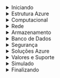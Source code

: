 <details>
  <summary>Iniciando</summary>

# AZ-900

40 a 60 questões
85 minutos, em média 1 minuto e 40 segundos por questão
pontos de 1 a 1000, são necessários 700 pontos para passar

Pagamento e Agendamento via página da microsoft

Recomendou fazer pela Pearson Vue

Recursos
Computador
Ambiente deve ser um local privado e sem distrações
Documento de identificação com foto
Check In 30 minutos antes do horário marcado.

https://home.pearsonvue.com/Test-takers/Resources.aspx

Portal Azure

https://azure.microsoft.com/pt-br/free

Clicar em "Confira Todos os Serviços Gratuitos"

# Modelos de Cloud

IAAS - Infraestrutura como serviço
PASS - Plataforma como serviço
SAAS - Software como serviço

O IAAS alugamos a infraestrutura, ou seja, temos servidores físicos, mas não precisamos nos preocupar com a manutenção, pois a empresa que alugamos é responsável por isso.
O PAAS alugamos a plataforma, ou seja, temos servidores físicos e também o sistema operacional, mas não precisamos nos preocupar com a manutenção, pois a empresa que alugamos é responsável por isso. Aqui a aplicação é usada, Como por exemplo o Cosmo DB.
O SAAS alugamos o software, ou seja, temos servidores físicos, sistema operacional e o software, mas não precisamos nos preocupar com a manutenção, pois a empresa que alugamos é responsável por isso. Como por exemplo o Office 365.

### Leitura Complementar - Modelos de Cloud

Quais são os diferentes tipos de serviços de computação em nuvem?

Os tipos de computação em nuvem são modelos de implantação de serviço que permitem a seleção do nível de controle sobre as informações e tipos de serviço que precisam ser fornecidos. Há três tipos principais de serviços de computação em nuvem, às vezes chamados de pilha de computação em nuvem, pois são compilados um sobre o outro.

O primeiro tipo de computação em nuvem é a infraestrutura como serviço (IaaS), usada para acesso à recursos de computação e armazenamento baseados na Internet. Sendo a categoria mais básica entre os tipos de computação em nuvem, a IaaS permite que você alugue uma infraestrutura de TI (servidores e máquinas virtuais, armazenamento, redes e sistemas operacionais) de um provedor de nuvem em uma base paga conforme o uso.
https://azure.microsoft.com/pt-br/overview/what-is-iaas/

O segundo tipo de computação em nuvem é a plataforma como serviço (PaaS), que dá aos desenvolvedores as ferramentas necessárias para criar e hospedar aplicativos Web. A PaaS foi desenvolvida para proporcionar aos usuários o acesso aos componentes necessários para desenvolver e operar rapidamente aplicativos Web ou móveis na Internet, sem se preocupar com a configuração ou gerenciamento da infraestrutura subjacente dos servidores, armazenamento, redes e bancos de dados.
https://azure.microsoft.com/pt-br/overview/what-is-paas/

O terceiro tipo de computação em nuvem é o software como serviço (SaaS), usado para aplicativos baseados na Web. O SaaS é um método de entrega de aplicativos de software na Internet, no qual os provedores de nuvem hospedam e gerenciam os aplicativos de software, fazendo com que seja simples ter o mesmo aplicativo em todos seus dispositivos de uma só vez por meio da nuvem.
https://azure.microsoft.com/pt-br/overview/what-is-saas/

A Azure é excelente nos 3 tipos.

# Tipos de Cloud

Private - Nuvem privada, é uma nuvem que é usada apenas por uma organização, ou seja, é uma nuvem que é usada apenas por uma empresa. Temos que fazer um contato com um data center, fazer um co-location, ou seja, alugar um espaço no data center, e colocar nossos servidores lá. Temos que nos preocupar com licenças, hardware, manutenção, etc. Usado por bancos, governos etc.

Public - Nuvem pública, é uma nuvem que é usada por várias organizações, ou seja, é uma nuvem que é usada por várias empresas. Azure, AWS e Google Cloud são exemplos de nuvens públicas. Não temos que nos preocupar com licenças, hardware, manutenção, etc. Usado por empresas de pequeno, médio e grande porte. Não quer dizer que todo mundo acessa nossos dados, quer dizer que a nuvem é publica e pode ser contratada por qualquer empresa.

Hybrid - Nuvem híbrida, é uma nuvem que é usada por várias organizações, ou seja, é uma nuvem que é usada por várias empresas, mas que também pode ser usada por uma única organização. Podemos usar uma VM e dentro desta VM ter um software privado.

O private é o mais caro dos 3 tipos, o public é o mais barato dos 3 tipos e o hybrid é o intermediário.

## Leitura Complementar - Tipos de Cloud

### O que é nuvem privada?

Uma nuvem privada consiste em recursos de computação em nuvem usados exclusivamente por uma única empresa ou organização. A nuvem privada pode estar localizada fisicamente no datacenter local da sua organização ou pode ser hospedada por um provedor de serviços terceirizado. Mas em uma nuvem privada, os serviços e a infraestrutura são sempre mantidos na rede privada e o hardware e o software são dedicados unicamente à sua organização.

Dessa forma, com a nuvem privada é mais fácil para que a organização personalize seus recursos a fim de atender a requisitos de TI específicos. As nuvens privadas geralmente são usadas por órgãos governamentais, instituições financeiras e outras organizações de grande porte com operações críticas para os negócios, que buscam melhorar o controle sobre seu ambiente.

Vantagens de uma nuvem privada:

Maior flexibilidade – sua organização pode personalizar seu ambiente de nuvem para atender a necessidades de negócios específicas.

Maior controle – os recursos não são compartilhados com outros usuários, portanto, é possível um nível maior de controle e privacidade.

Maior escalabilidade –nuvens privadas geralmente oferecem mais escalabilidade em comparação com a infraestrutura local.

### O que é uma nuvem pública?

As nuvens públicas são a maneira mais comum de implantação da computação em nuvem. Os recursos de nuvem (como servidores e armazenamento) pertencem a um provedor de serviço de nuvem terceirizado, são operados por ele e entregues pela Internet. Com uma nuvem pública, todo o hardware, software e outras infraestruturas de suporte são de propriedade do provedor de nuvem e gerenciadas por ele. O Microsoft Azure é um exemplo de nuvem pública.

Em uma nuvem pública, você compartilha os mesmos dispositivos de hardware, de armazenamento e de rede com outras organizações ou "locatários" da nuvem e acessa serviços e gerencia sua conta usando um navegador da Web. As implantações de nuvem pública geralmente são usadas para fornecer email baseado na Web, aplicativos de escritório online, armazenamento e ambientes de desenvolvimento e teste.

Vantagens das nuvens públicas:

Redução de custos – não há necessidade de comprar hardware ou software e você paga somente pelos serviços que usa.

Sem manutenção – seu provedor de serviços fornece a manutenção.

Escalabilidade quase ilimitada – recursos sob demanda estão disponíveis para atender às suas necessidades de negócios.

Alta confiabilidade – uma ampla rede de servidores assegura contra falhas.

### Computação em nuvem híbrida

Uma nuvem híbrida é um tipo de computação em nuvem que combina uma infraestrutura local ou nuvem privada com uma nuvem pública. As nuvens híbridas permitem que os dados e aplicativos se movam entre os dois ambientes.

Muitas organizações adotam a abordagem de nuvem híbrida devido a exigências comerciais, por exemplo, para atender a requisitos regulatórios e de soberania de dados, aproveitar ao máximo o investimento em tecnologia local ou lidar com problemas envolvendo latência baixa.

A nuvem híbrida está evoluindo para incluir cargas de trabalho de borda também. A computação de borda traz a potência de computação da nuvem para dispositivos IoT, mais perto de onde os dados residem. Ao mover as cargas de trabalho para a borda, os dispositivos gastam menos tempo se comunicando com a nuvem, o que reduz a latência e permite a eles até mesmo operar de maneira confiável por períodos offline estendidos.

Espero que tenha gostado :)

## Leitura Complementar - 5 benefícios de Cloud

1. Flexibilidade

Para executar com eficácia uma estratégia de transformação digital, uma empresa precisará girar seu processo de negócios várias vezes. A computação em nuvem poupa uma organização do trabalho de investir em vários recursos de TI, fornecendo recursos de computação, infraestrutura, banco de dados e plataformas em trânsito. Isso permite que uma empresa seja ágil e flexível.

2. Custo-benefício

Juntamente com a flexibilidade de ajustar os requisitos, a nuvem oferece um modelo de serviço escalável, em que uma empresa paga apenas pelos recursos usados. Assim, não apenas economiza o custo de capital na compra e no gerenciamento da infraestrutura de TI, mas também ajuda as empresas a dimensionar seus recursos com base nos requisitos.

3. Segurança

Se o seu banco de dados é armazenado internamente, você enfrenta constantemente o risco de perder informações críticas devido a violações de dados, desligamentos inesperados do sistema, desastres, ataques de cibercriminosos etc.

No caso de hospedagem em nuvem, você pode criar facilmente vários backups de seus dados. Isso é especialmente benéfico ao lidar com Big Data, pois as chances de falhas do sistema aumentam significativamente nesse caso.

4. Prototipagem rápida

Para que a transformação digital funcione e a cultura de inovação seja implantada, uma empresa precisa inovar, testar e repetir continuamente.

O cloud computing pode fornecer às empresas uma plataforma em que podem facilmente criar, testar e implantar aplicativos sem a necessidade de configurar uma infraestrutura complexa. Assim, durante a fase de transformação, uma empresa pode experimentar vários aplicativos em diferentes plataformas.

5. Melhor colaboração

A transformação digital exige que uma empresa se adapte a uma cultura de inovação e criatividade e deixe a antiga cadeia hierárquica de comandos. A computação em nuvem permite que os arquivos sejam acessados ​​de qualquer lugar e a qualquer momento.

Também é possível controlar o nível de autoridade do usuário, garantindo assim a delegação ideal. No geral, ajuda a criar uma atmosfera de colaboração e trabalho em equipe na empresa.

Todos esses benefícios sugerem claramente que, se você criar uma cultura de inovação em sua empresa, a nuvem é uma solução lógica e ideal.

</details>

<details>
  <summary>Estrutura Azure</summary>

# Regiões e Zonas de Disponibilidade

Região - É um local geográfico no planeta que contém um ou mais data centers. Por exemplo, a região Leste dos EUA contém data centers em Virgínia e Carolina do Norte.

Zona de disponibilidade - É um ou mais data centers em uma região que contém energia, rede e instalações independentes das outras zonas de disponibilidade da região. Por exemplo, a zona de disponibilidade 1 na região Leste dos EUA contém data centers em Virgínia e Carolina do Norte.

Em SP temos 3 data centers, caso aconteça um desastre em um data center, os outros 2 data centers continuam funcionando. Sempre que criamos uma VM em uma zona de disponibilidade, o Azure replica a VM para as outras zonas de disponibilidade. Caso aconteça um desastre em uma zona de disponibilidade, a VM continua funcionando nas outras zonas de disponibilidade e não percebemos nada. Isso ocorre pois a Azure tem links de fibra ótica entre os data centers com uma latência muito baixa.
A Azure tem no mínimo 3 zonas de disponibilidade em cada região.

https://azure.microsoft.com/pt-br/explore/global-infrastructure/geographies/#geographies

Neste link podemos ver as regiões e zonas de disponibilidade da Azure.

Podemos ver também os Produtos habilitados por região. Podemos haver regiões que não tem todos os produtos habilitados. E o valor dos produtos também pode variar de região para região.

Deve ser avaliado também onde estão os clientes, pois se os clientes estão em SP, não faz sentido criar uma VM em outra região, pois a latência será maior.

# Grupos de Recursos

Esta parte é mais virtual dentro da plataforma da azure.

Grupo de recursos - É um container que contém todos os recursos relacionados a uma solução. Podemos ter vários grupos de recursos dentro de uma assinatura. Podemos ter um grupo de recursos para cada solução, por exemplo, um grupo de recursos para o sistema de vendas, um grupo de recursos para o sistema de compras, etc.

Quando iniciamos um serviço na microsoft, temos que associar a um grupo de recursos. Podemos ter um grupo de recursos chamado "servers" por exemplo, ou "db". Dentro deste grupo de recursos podemos ter vários servidores, ou vários bancos de dados.

Pode ser feito por filiais da empresa também, por exemplo, um grupo de recursos para a filial de SP, um grupo de recursos para a filial de MG, etc.

Quando temos um grupo de recursos, podemos ver por cada um dos grupos de recuros os valores que estão sendo gastos, por exemplo, o grupo de recursos "servers" está gastando R$ 100,00, o grupo de recursos "db" está gastando R$ 200,00, etc.

Quem gerencia os recursos é o Azure Resource Manager ou ARM.

</details>

<details>
  <summary>Computacional</summary>
# Máquinas Virtuais

Criamos um grupo de recursos chamado "servers" por exemplo, e dentro deste grupo de recursos criamos uma VM.

Na criação da VM, temos várias etapas, Básico, Discos, Rede, Gerenciamento, Avançado, Marcas e Revisar + Criar.

Na etapa Básico, temos que escolher o nome da VM, o usuário, a senha, a assinatura, o grupo de recursos, a região, a zona de disponibilidade, a imagem, o tamanho, o disco gerenciado, a conta de armazenamento, o nome do disco, o tipo de conta de armazenamento, o local de armazenamento, o tipo de replicação, o tipo de rede, o endereço IP público, a rede virtual, o sub-rede, o endereço IP privado, a placa de rede, o nome DNS, o nome de domínio.

Criamos uma VM para demonstração e logo depois fizemos a exclusão da VM e do Disco do Sistema Operacional e as Interfaces de Rede. Caso não excluísse os recursos criados, iria continuar cobrando mesmo não usando.

A VM pode ser criada via az vm create no cli ou via jenkins.

Exemplo de script:

```
az vm create \
  --resource-group myResourceGroup \
  --name myVM \
  --image UbuntuLTS \
  --admin-username azureuser \
  --generate-ssh-keys
```

Para a criação de muitas VMs, é melhor usar o script, pois é mais rápido.

# Azure MarketPlace

O MarketPlace oferece imagens de VMs prontas para uso, por exemplo, temos imagens do Windows Server, do Ubuntu, do Red Hat, etc.

Temos uma imagem do WordPress por exemplo, que já vem com o WordPress instalado, e só precisamos configurar o banco de dados.

Podemos criar um Firewall da PaloAlto por exemplo, que já vem com o Firewall instalado. Esse pagamos a licença por exemplo.

A MarketPlace tem várias soluções implementadas.

# Scale Set

É um conjunto de máquinas virtuais idênticas, que são criadas para trabalhar em conjunto, por exemplo, um conjunto de máquinas virtuais para um sistema de vendas, um conjunto de máquinas virtuais para um sistema de compras, etc.

Podemos definir os parâmetros do scale set para que ele aumente ou diminua o número de máquinas virtuais de acordo com a demanda. O parâmetro pode ser consumo de CPU e memória por exemplo.

Quem controla o tráfego é o Load Balancer.

No scale set definimos o mínimo e máximo de VMs que queremos que fique rodando. A própria plataforma da azure irá aumentar ou diminuir o número de VMs de acordo com a demanda.

Não há custo extra por configurar o scale set.

Caso ocorra alguma falha na VM, o scale set irá criar uma nova VM para substituir a VM que falhou.

# APP Service

É um serviço que permite que você crie e hospede aplicativos Web, móveis, API e lógica rapidamente, sem gerenciar a infraestrutura. Ele oferece implantação contínua e dimensionamento automático, além de suportar vários idiomas, como .NET, .NET Core, Java, Ruby, Node.js, PHP, Python e Docker. O Azure App Service permite que você crie aplicativos e sites corporativos em escala.

O App Service é um serviço gerenciado, ou seja, não precisamos nos preocupar com a infraestrutura, pois a Azure faz isso para nós.

Pode ser executado no Kubernetes, no Windows, no Linux, etc.

O Còdigo pode acessar uma storage blob, um banco de dados, etc.

O App Service é pago por acesso, ou seja, se tivermos 1000 acessos, pagaremos por 1000 acessos.

# Containers

É uma forma de empacotar o código, as configurações e as dependências de um aplicativo em um único objeto. Os contêineres compartilham o sistema operacional do host e, portanto, são considerados mais leves que as VMs. Além disso, os contêineres são mais fáceis de criar e implantar.

Ao invés de subir o código em outra máquina, empacotamos o código em um container e subimos o container em outra máquina. Geramos uma imagem do container e subimos a imagem do container em outra máquina. Pode ser feito o deploy desta imagem.

A Azure usa o Azure Container Instance, ou ACI.

Podemos pesquisar por Azure Container no portal azure e veremos os serviços relacionados a containers.

# Azure Kubernetes Service (AKS)

É um serviço de orquestração de contêineres totalmente gerenciado que permite implantar, gerenciar e dimensionar aplicativos de contêiner sem esforço. Ele oferece um ambiente de desenvolvimento de contêineres com suporte nativo ao Kubernetes. O AKS é gratuito, você paga apenas pelos recursos de computação e armazenamento que usa.

O AKS é um serviço gerenciado, ou seja, não precisamos nos preocupar com a infraestrutura, pois a Azure faz isso para nós.

Os PODs são os containers que estão rodando no Kubernetes.

# Área de Trabalho Virtual do Azure (AVD)

Azure Virtual Desktop é um serviço de virtualização de área de trabalho e aplicativos que executa o Windows 10 em nuvem. Ele fornece aos usuários acesso remoto a aplicativos e desktops Windows hospedados em um data center do Azure de qualquer lugar do mundo.

O Pool de Hosts pode ser criado e permite que vários usuários acessem o mesmo Pool de Hosts. A vantagem é que podemos instalar os aplicativos em um único Pool de Hosts e todos os usuários terão acesso aos mesmos aplicativos.

A principal diferença entre a Área de Trabalho Virtual do Azure e a criação de VMs é que na Área de Trabalho Virtual do Azure, podemos criar um Pool de Hosts e vários usuários podem acessar o mesmo Pool de Hosts. Na criação de VMs, cada usuário teria que ter uma VM.

Não são somente as VMs que podem estar dentro da Área de Trabalho Virtual do Azure, podemos ter também desktops físicos.

# Aplicativo de Funções

Imagine que em um marketplace, receba 10.000 visitas por hora e dessas, 100 viram compras.

No marketplace, as 100 que viram compras, disparam um processo de criação de mensagem para um parceiro externo que irá entregar o produto.

Com o Aplicativo de Funções, podemos mover esta parte do código para o Aplicativo de Funções e não precisamos nos preocupar com a infraestrutura, ou seja, na nossa VM do MarketPlace não precisamos dimensionar o recurso para envio de mensagens.

A parte volátil da solução é colocada no Aplicativo de Funções. Caso não seja feita nenhuma venda, não haverá custo e o Aplicativo de Funções não estará rodando.

</details>

<details>
  <summary>Rede</summary>

# IPV4

É um endereço de 32 bits, ou seja, 4 bytes, ou seja, 4 octetos, ou seja, 4 números de 0 a 255.
Por ex. podemos ter 3 PCs, 10.1.1.1, 10.1.1.2, 10.1.1.3. Como eles tem o mesmo início, significa que estão na mesma rede.

Se colocarmos 10.1.1.1/16 por exemplo, significa que os 2 primeiros octetos são fixos e os 2 últimos octetos podem variar de 0 a 255. Ou seja, os 16 primeiros bits pertencem a rede e os outros 16 aos hosts.

ou seja, 10.1 é a rede e 1.1 é o host.

O IPV4 é usado dentro da estrutura da Microsoft Brasil.

# Criando uma VNET no portal Azure

Vamos montar uma rede própria para o nosso ambiente. Por exemplo a VNET "Dev".

Podemos criar duas VMs, Dev1 e Dev2, e colocar as duas VMs na VNET "Dev".

No portal Azure primeiro vamos criar a Rede, buscamos "rede" e escolhemos "redes virtuais".

Clicamos em "Adicionar" e preenchemos os campos.

A azure sugere 10.1.0.0/16. Para este exemplo está ok. Na criação é informado que podemos ter 65.536 endereços IP.

Na segurança vamos criar um Bastion Host, que vai nos possibilitar acessar as VMs de forma remota, passou o AzureBastionSubnet 10.1.2.0/24, para que a Azure utilize os 3 primeiros octetos para a rede e o último octeto para o host.

Caso ainda não tenha um endereço público podemos escolher "dev-public" para criar um endereço público.

# Criação das VMs na rede Dev

Criou 2 VMs Linux que sobem mais rápido que as VMs Windows. Pois só vamos testar ping.

Configurou a segurança com Senha ao invés de chave pública somente para simplificar.

Na parte de Rede, selecionou a rede "Dev".

Após a criação podemos ver que o IP assignado a VM.

# Conexão com as VMs

Vamos enviar um ping para 8.8.8.8 que é o DNS do Google para validarque temos conexão com a internet.

Abrimos a primeira máquina virtual e clicamos em "Conectar" e escolhemos "Bastion". Preenchemos login e senha e clicamos em "Conectar". Já abre o linux.

comandos no terminal:

```
sudo su
apt instal net-tools
ifconfig
```

O IP assignado foi o 10.1.0.4

Na interface do portal Azure, podemos ver os detalhes da VM, inclusive o IP assignado. Da segunda máquina ficou 10.1.0.5.

Agora entramos na VM1 e enviamos um ping para o DNS do Google e funcionou.

Enviamos um ping da Dev2 para 10.1.0.4 que é a Dev1 e funcionou.

Nas remoções, primeiro removeu as VMs.

Depois entrou em Redes Virtuais / Dev e aparecem as duas VMs e o Bastion. Removeu o Bastion e depois removeu os endereços das VMs de dentro da rede.

Depois removeu a Rede Virtual Dev. A exclusão do Bastion demora um pouco. Validou que a rede virtual Dev foi excluída, validou que as VMs foram excluídas tbm.

# Balanceador de Carga - Load Balancer

O Load Balancer é um serviço que distribui o tráfego entre várias máquinas virtuais ou servidores para melhorar o desempenho e a confiabilidade dos aplicativos. O Load Balancer fornece alta disponibilidade ao distribuir as solicitações de entrada entre duas ou mais máquinas virtuais do conjunto de máquinas virtuais. Cada máquina virtual no conjunto de máquinas virtuais recebe uma parte do tráfego de entrada.

O Load Balancer fica entre o FrontEnd e o BackEnd e pode ter regras, por exemplo se temos 2 VMs com recursos diferentes, podemos enviar 70% das requests para a VM1 e 30% para a VM2.

# VPN Gateway

O Gateway VPN é um serviço que permite conectar uma rede local a uma rede virtual do Azure. O Gateway VPN pode ser usado para enviar tráfego de rede entre redes virtuais do Azure e locais, entre redes virtuais do Azure e entre redes virtuais. O Gateway VPN usa o protocolo IPsec (Protocolo de Segurança da Camada de Internet) para criar uma conexão segura e criptografada (normalmente com uma chave de 256 bits), entre os recursos do Azure e os recursos locais.

Por exemplo temos servidores físicos na rede da empresa e temos servidores virtuais na Azure. Podemos criar uma VPN entre a rede da empresa e a Azure. Essa VPN vai circular as informações dentro de um túnel encriptado. Será encriptado na saída e decriptado na entrada.

# Application Gateway

O Application Gateway é um serviço de balanceamento de carga de aplicativos da Web que permite criar um gateway de aplicativo altamente disponível e dimensionável para aplicativos Web, APIs e funções. O Application Gateway fornece recursos de balanceamento de carga de camada 7 (HTTP/HTTPS), roteamento de tráfego, regras de back-end, regras de redirecionamento, SSL offloading/terminação e muito mais.

É uma melhora do Load Balancer que é de camada 4, ou seja, não tem regras de negócio. O Application Gateway é de camada 7, ou seja, tem regras de negócio. Por exemplo podemos ter uma VM que entrega as imagens e outra VM que entrega os vídeos para o front-end. Podemos ter uma regra que se o usuário acessar uma imagem, o Application Gateway envia a request para a VM que entrega as imagens, e se o usuário acessar um vídeo, o Application Gateway envia a request para a VM que entrega os vídeos.

Recomendou a leitura do link abaixo:
https://learn.microsoft.com/pt-br/azure/application-gateway/overview

# Express Route

O ExpressRoute é um serviço de conectividade de rede que permite criar conexões privadas entre a infraestrutura local e a rede do Azure ou o Microsoft Cloud. O ExpressRoute permite estabelecer conexões com a Microsoft, como Azure, Microsoft 365 ou Dynamics 365, em um ambiente de rede de camada 3. Os circuitos ExpressRoute não passam pela Internet pública.

Por exemplo se quisermos trafegar muitos terabytes de dados diariamente para o storage (empresa de streaming de vídeos por exemplo), não é viável trafegar pela internet, pois a internet é lenta. Podemos criar uma conexão privada entre a empresa e a Azure, e trafegar os dados por esta conexão privada.

O custo do ExpressRoute é alto, pois é uma conexão privada.

# CDN

O Azure Content Delivery Network (CDN) é um serviço de rede de entrega de conteúdo para entrega de conteúdo de alta largura de banda. Ele fornece uma maneira globalmente distribuída de fornecer conteúdo de sites de alto desempenho, como imagens, vídeos, arquivos de áudio, aplicativos, atualizações de software e outros arquivos da Web para os usuários finais, com alta disponibilidade e alto desempenho. O Azure CDN oferece suporte a conteúdo não somente do Azure, mas também de outros locais, como um data center local, e pode ser habilitado para conteúdo hospedado em qualquer lugar na Web.

CDN de maneira geral é uma rede de distribuição de conteúdo. Por exemplo, temos um site que tem muitas imagens, e estas imagens estão em um storage na Azure. Se o usuário acessar o site de SP, a imagem vai ser carregada de SP, se o usuário acessar o site de MG, a imagem vai ser carregada de MG, etc. Ou seja, a imagem vai ser carregada do local mais próximo do usuário. Isso é feito para melhorar a performance.

As CDNs ao redor do mundo se comunicam e trocam informações para saber onde está o conteúdo mais próximo do usuário.

Caso o conteúdo seja muito dinâmico e mude muito, não é recomendado usar CDN pois a cópia dos dados de uma CDN para outra demora um pouco.

</details>

<details>
  <summary>Armazenamento</summary>

# Blob Storage

O Azure Blob Storage é um serviço de armazenamento de objetos para armazenar grandes quantidades de dados não estruturados, como texto ou dados binários.
BLOB significa Binary Large Object.

Podemos armazenar por exemplo arquivos jpg, mp4, docs, xls, etc. Esses arquivos ficam armazenados em um container e o container fica dentro de uma storage account que é o Blob Storage.

Em uma VM podemos ter referências para o Blob Storage e acessar os arquivos. Nâo é necessário armazenar os arquivos na VM.

Temos 3 tipos de armazenamento na Azure:

- Hot: É o mais caro, mas é o mais rápido. É recomendado para arquivos que são acessados com frequência.
- Cool: É mais barato que o Hot, mas é mais lento. É recomendado para arquivos que são acessados com menos frequência. Os dados devem ser armazenados por no mínimo 30 dias antes de serem acessados, caso contrário será cobrado uma taxa de saída e será mais caro que o Hot.
- Archive: É o mais barato, mas é o mais lento. É recomendado para arquivos que são acessados com muita pouca frequência. Deve ser usado para backups. É normal deixar arquivos por anos sem acessar. Os dados devem ser armazenados por no mínimo 180 dias antes de serem acessados, caso contrário será cobrado uma taxa de saída e será mais caro que o Cool.

# Criando um Blob Storage

No portal Azure buscamos por Contas de Armazenamento e clicamos em "Adicionar". Pode ser que já exista uma conta de armazenamento, então clicamos em "Adicionar" e preenchemos os campos.

Criamos o Resource Group ou adicionamos a um existente, escolhemos o nome da conta de armazenamento, escolhemos a região, escolhemos o tipo de replicação, escolhemos o tipo de acesso, escolhemos o tipo de performance.

Podemos definir a redundância local, ou seja, os dados ficam em um data center, ou a redundância geográfica, ou seja, os dados ficam em vários data centers. Os custos são diferentes e vão aumentando de acordo com a redundância.

Em rede podemos definir se a conta de armazenamento vai ser acessada por qualquer rede, ou por uma rede específica, ou por uma rede virtual. Pode ser pública ou privada.

# Adicionando Arquivos ao container

Podemos fazer via web, baixar um software ou pelo Gerenciador de Armazenamento.
Ao entrar no Gerenciador de Armazenamentoi, vemos que não existe nenhum Conteiners de Blob criado. Criamos um container chamado "imagens" por exemplo e escolhemos o tipo de acesso, que pode ser privado, público ou restrito.

Após criar o blob, aparece uma interface para fazer upload de arquivos. Fizemos o upload de um arquivo jpg. Para visualizar podemos fazer o download ou clicar com o botão direito e nas propriedades do arquivo, copiar o link e colar no navegador. Ou ir direto no botão de copiar url após selecionar o arquivo.

# Gerenciamento de Discos

Quando criamos uma VM na Azure, é criado um disco para a VM. Podemos criar um disco de sistema operacional, um disco de dados, um disco de cache, etc.

Podemos depois adicionar um disco separado para armazenar os dados, pois se excluírmos a VM, não vamos perder os dados e podemos incluir em outra VM.

A Azure disponibiliza quatro tipos de discos:
HDD, Standard SSD, Premium SSD e Ultra Disk.
O HDD é usado para backups, pois é mais barato.
O Standard SSD é usado para arquivos que são acessados com menos frequência.
O Premium SSD é usado para arquivos que são acessados com mais frequência.
O Ultra Disk é usado para arquivos que são acessados com muita frequência e pode chegar a 64 TB.

Ao acessar a interface "Discos" no portal da Azure encontramos alguns discos, apesar de termos removido todas as VMs, os discos não foram removidos.

É possível alterar a configuração, o tamanho, desempenho etc.

Sempre que excluirmos uma VM, devemos nos certificar que os discos foram excluídos também.

</details>

<details>
  <summary>Banco de Dados</summary>

</details>

<details>
  <summary>Segurança</summary>

</details>

<details>
  <summary>Soluções Azure</summary>

</details>

<details>
  <summary>Valores e Suporte</summary>

</details>

<details>
  <summary>Simulado</summary>

</details>

<details>
  <summary>Finalizando</summary>

</details>

